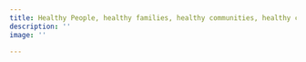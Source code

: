 ```yaml
---
title: Healthy People, healthy families, healthy communities, healthy cities
description: ''
image: ''

---
```

